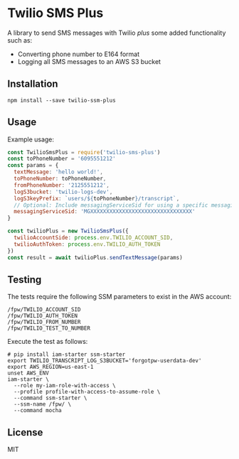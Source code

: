 # Twilio SMS Plus

A library to send SMS messages with Twilio *plus* some added functionality such as:

* Converting phone number to E164 format
* Logging all SMS messages to an AWS S3 bucket

## Installation

```shell
npm install --save twilio-ssm-plus
```

## Usage

Example usage:

```javascript
const TwilioSmsPlus = require('twilio-sms-plus')
const toPhoneNumber = '6095551212'
const params = {
  textMessage: 'hello world!',
  toPhoneNumber: toPhoneNumber,
  fromPhoneNumber: '2125551212',
  logS3bucket: 'twilio-logs-dev',
  logS3keyPrefix: `users/${toPhoneNumber}/transcript`,
  // Optional: Include messagingServiceSid for using a specific messaging service
  messagingServiceSid: 'MGXXXXXXXXXXXXXXXXXXXXXXXXXXXXXXXX'
}

const twilioPlus = new TwilioSmsPlus({
  twilioAccountSide: process.env.TWILIO_ACCOUNT_SID,
  twilioAuthToken: process.env.TWILIO_AUTH_TOKEN
})
const result = await twilioPlus.sendTextMessage(params)
```

## Testing

The tests require the following SSM parameters to exist in the AWS account:

```
/fpw/TWILIO_ACCOUNT_SID
/fpw/TWILIO_AUTH_TOKEN
/fpw/TWILIO_FROM_NUMBER
/fpw/TWILIO_TEST_TO_NUMBER
```

Execute the test as follows:

```shell
# pip install iam-starter ssm-starter
export TWILIO_TRANSCRIPT_LOG_S3BUCKET='forgotpw-userdata-dev'
export AWS_REGION=us-east-1
unset AWS_ENV
iam-starter \
  --role my-iam-role-with-access \
  --profile profile-with-access-to-assume-role \
  --command ssm-starter \
  --ssm-name /fpw/ \
  --command mocha
```

## License

MIT
